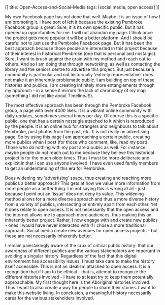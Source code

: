 [[
title: Open-Access-and-Social-Media
tags: [social media, open access]
]]

My own Facebook page has not done that well. Maybe it is an issue of how I am promoting it. I have sort of left it because the existing Pembroke Facebook group is great. Sure, it is its own specific public. But it has opened up opportunities for me. I will not abandon my page. I think once the project gets more popular it will be a better platform. And I should be careful not to just use the Pembroke Facebook page. But it has been the best approach because those people are interested in this project because of their interest in historical Pembroke (one that is personal and nostalgic). Sure, I want to brush against the grain with my method and reach out to others. And so I am doing that through networking, as well as contacting the library and the seniors centre to advertise this project. But just because a community is particular and not historically 'entirely representative' does not make it an inherently problematic public. I am building on top of these histories and publics. I am creating infinitely more entanglements through my approach - in a sense it mirrors the lack of chronology of my map (something I did not like about TimelineJS). 

The most effective approach has been through the Pembroke Facebook group, a page with over 4000 likes. It is a vibrant online community with daily updates, sometimes several times per day. Of course this is a specific public, one that has a certain nostalgia attached to it which is reproduced by the people. It is an online hub for strangers and neighbours to talk about Pembroke, post photos from the past, etc. It is not really an advertising page. So by using this page I am approaching a certain public, creating more publics when I post (for those who comment, like, read my post). Those who do nothing with my post are a public as well. For instance, maybe people do not reach out to me because they believe this historical project is for the much older times. Thus I must be more deliberate and explicit in that I can use anyone involved. I have even used family members to get an understanding of this era for Pembroke. 

Does widening my 'advertising' space, thus creating and reaching more publics a better approach? This gets at how we value more information from more people as a better thing. I m not saying this is wrong at all - just because I point out an 'issue' does not deny its value. This widening method allows for a more diverse approach and thus a more diverse history from a variety of publics, intersecting or entirely apart from each other. Yet it does relate to open access. It is not necessarily that the open access and the internet allows me to approach more audiences, thus making this an inherently better project. Rather, I now engage with and create new publics - ones I would have never interacted with if I chose a more traditional approach. Social media create new avenues for open access projects - but these are not necessarily inherently better. 

I remain painstakingly aware of the crux of critical public history: that our awareness of different publics and the various stakeholders are important in avoiding a singular history. Regardless of the fact that this digital environment has accessibility issues, I must take care to make the history itself accessible. This is not an idealism attached to open access. It is a recognition that if I am to be ethical - that is, attempt to recognize the different histories involved - I have to at least try to keep them potentially approachable. My first thought here is the Aboriginal histories involved. Thus I want to also create a way for people to share their stories. I want to make this website living. In conclusion, a meaningful history necessarily cares for the various stakeholders involved. 
